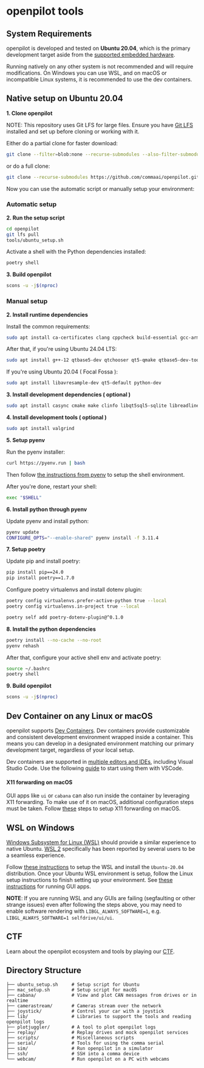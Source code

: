 # openpilot tools

## System Requirements

openpilot is developed and tested on **Ubuntu 20.04**, which is the primary development target aside from the [supported embedded hardware](https://github.com/commaai/openpilot#running-on-a-dedicated-device-in-a-car).

Running natively on any other system is not recommended and will require modifications. On Windows you can use WSL, and on macOS or incompatible Linux systems, it is recommended to use the dev containers.

## Native setup on Ubuntu 20.04

**1. Clone openpilot**

NOTE: This repository uses Git LFS for large files. Ensure you have [Git LFS](https://git-lfs.com/) installed and set up before cloning or working with it.

Either do a partial clone for faster download:
``` bash
git clone --filter=blob:none --recurse-submodules --also-filter-submodules https://github.com/commaai/openpilot.git
```

or do a full clone:
``` bash
git clone --recurse-submodules https://github.com/commaai/openpilot.git
```

Now you can use the automatic script or manually setup your environment:

### Automatic setup

**2. Run the setup script**

``` bash
cd openpilot
git lfs pull
tools/ubuntu_setup.sh
```

Activate a shell with the Python dependencies installed:
``` bash
poetry shell
```

**3. Build openpilot**

``` bash
scons -u -j$(nproc)
```

### Manual setup

**2. Install runtime dependencies**

Install the common requirements:

```bash
sudo apt install ca-certificates clang cppcheck build-essential gcc-arm-none-eabi liblzma-dev capnproto libcapnp-dev curl libcurl4-openssl-dev git git-lfs ffmpeg libavformat-dev libavcodec-dev libavdevice-dev libavutil-dev libavfilter-dev libbz2-dev libeigen3-dev libffi-dev libglew-dev libgles2-mesa-dev libglfw3-dev libglib2.0-0 libqt5charts5-dev libncurses5-dev libssl-dev libusb-1.0-0-dev libzmq3-dev libsqlite3-dev libsystemd-dev locales opencl-headers ocl-icd-libopencl1 ocl-icd-opencl-dev portaudio19-dev qtmultimedia5-dev qtlocation5-dev qtpositioning5-dev qttools5-dev-tools libqt5svg5-dev libqt5serialbus5-dev libqt5x11extras5-dev libqt5opengl5-dev
```

After that, if you're using Ubuntu 24.04 LTS:

```bash
sudo apt install g++-12 qtbase5-dev qtchooser qt5-qmake qtbase5-dev-tools python3-dev
```

If you're using Ubuntu 20.04 ( Focal Fossa ):

```bash
sudo apt install libavresample-dev qt5-default python-dev
```

**3. Install development dependencies ( optional )**

```bash
sudo apt install casync cmake make clinfo libqt5sql5-sqlite libreadline-dev libdw1 autoconf libtool bzip2 libarchive-dev libncursesw5-dev libportaudio2 locales
```

**4. Install development tools ( optional )**

```bash
sudo apt install valgrind
```
**5. Setup pyenv**

Run the pyenv installer:

```bash
curl https://pyenv.run | bash
```

Then follow [the instructions from pyenv](https://github.com/pyenv/pyenv?tab=readme-ov-file#set-up-your-shell-environment-for-pyenv) to setup the shell environment.

After you're done, restart your shell:

```bash
exec "$SHELL"
```

**6. Install python through pyenv**

Update pyenv and install python:
```bash
pyenv update
CONFIGURE_OPTS="--enable-shared" pyenv install -f 3.11.4
```

**7. Setup poetry**

Update pip and install poetry:

```bash
pip install pip==24.0
pip install poetry==1.7.0
```

Configure poetry virtualenvs and install dotenv plugin:
```bash
poetry config virtualenvs.prefer-active-python true --local
poetry config virtualenvs.in-project true --local

poetry self add poetry-dotenv-plugin@^0.1.0
```

**8. Install the python dependencies**

```bash
poetry install --no-cache --no-root
pyenv rehash
```

After that, configure your active shell env and activate poetry:

```bash
source ~/.bashrc
poetry shell
```

**9. Build openpilot**

``` bash
scons -u -j$(nproc)
```


## Dev Container on any Linux or macOS

openpilot supports [Dev Containers](https://containers.dev/). Dev containers provide customizable and consistent development environment wrapped inside a container. This means you can develop in a designated environment matching our primary development target, regardless of your local setup.

Dev containers are supported in [multiple editors and IDEs](https://containers.dev/supporting), including Visual Studio Code. Use the following [guide](https://code.visualstudio.com/docs/devcontainers/containers) to start using them with VSCode.

#### X11 forwarding on macOS

GUI apps like `ui` or `cabana` can also run inside the container by leveraging X11 forwarding. To make use of it on macOS, additional configuration steps must be taken. Follow [these](https://gist.github.com/sorny/969fe55d85c9b0035b0109a31cbcb088) steps to setup X11 forwarding on macOS.

## WSL on Windows

[Windows Subsystem for Linux (WSL)](https://docs.microsoft.com/en-us/windows/wsl/about) should provide a similar experience to native Ubuntu. [WSL 2](https://docs.microsoft.com/en-us/windows/wsl/compare-versions) specifically has been reported by several users to be a seamless experience.

Follow [these instructions](https://docs.microsoft.com/en-us/windows/wsl/install) to setup the WSL and install the `Ubuntu-20.04` distribution. Once your Ubuntu WSL environment is setup, follow the Linux setup instructions to finish setting up your environment. See [these instructions](https://learn.microsoft.com/en-us/windows/wsl/tutorials/gui-apps) for running GUI apps.

**NOTE**: If you are running WSL and any GUIs are failing (segfaulting or other strange issues) even after following the steps above, you may need to enable software rendering with `LIBGL_ALWAYS_SOFTWARE=1`, e.g. `LIBGL_ALWAYS_SOFTWARE=1 selfdrive/ui/ui`.

## CTF
Learn about the openpilot ecosystem and tools by playing our [CTF](/tools/CTF.md).

## Directory Structure

```
├── ubuntu_setup.sh     # Setup script for Ubuntu
├── mac_setup.sh        # Setup script for macOS
├── cabana/             # View and plot CAN messages from drives or in realtime
├── camerastream/       # Cameras stream over the network
├── joystick/           # Control your car with a joystick
├── lib/                # Libraries to support the tools and reading openpilot logs
├── plotjuggler/        # A tool to plot openpilot logs
├── replay/             # Replay drives and mock openpilot services
├── scripts/            # Miscellaneous scripts
├── serial/             # Tools for using the comma serial
├── sim/                # Run openpilot in a simulator
├── ssh/                # SSH into a comma device
└── webcam/             # Run openpilot on a PC with webcams
```
